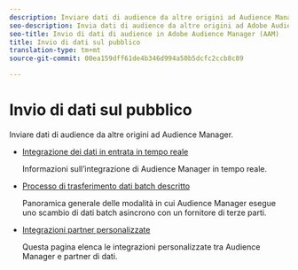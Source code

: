 ```yaml
---
description: Inviare dati di audience da altre origini ad Audience Manager.
seo-description: Invia dati di audience da altre origini ad Adobe Audience Manager (AAM).
seo-title: Invio di dati di audience in Adobe Audience Manager (AAM)
title: Invio di dati sul pubblico
translation-type: tm+mt
source-git-commit: 00ea159dff61de4b346d994a50b5dcfc2ccb8c89

---
```



# Invio di dati sul pubblico

Inviare dati di audience da altre origini ad Audience Manager.

* [Integrazione dei dati in entrata in tempo reale](/help/using/integration/sending-audience-data/real-time-data-integration/real-time-tech-specs.md)

   Informazioni sull’integrazione di Audience Manager in tempo reale.

* [Processo di trasferimento dati batch descritto](/help/using/integration/sending-audience-data/batch-data-transfer-explained/batch-data-transfer-explained.md)

   Panoramica generale delle modalità in cui Audience Manager esegue uno scambio di dati batch asincrono con un fornitore di terze parti.

* [Integrazioni partner personalizzate](/help/using/integration/sending-audience-data/custom-partner-integrations.md)

   Questa pagina elenca le integrazioni personalizzate tra Audience Manager e partner di dati.
